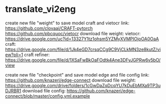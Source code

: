 # translate_vi2eng
create new file "weight" to save model craft and vietocr
link:
https://github.com/clovaai/CRAFT-pytorch
https://github.com/pbcquoc/vietocr
download file weight:
vietocr: https://drive.google.com/uc?id=13327Y1tz1ohsm5YZMyXVMPIOjoOA0OaA
craft: https://drive.google.com/file/d/1Jk4eGD7crsqCCg9C9VjCLkMN3ze8kutZ/view?pli=1
craft refiner: https://drive.google.com/file/d/1XSaFwBkOaFOdtk4Ane3DFyJGPRw6v5bO/view

create new file "checkpoint" and save model edge and file config
link: https://github.com/knazeri/edge-connect
download file weight:
https://drive.google.com/drive/folders/1cGwDaZqDcqYU7kDuEbMXa9TP3uDJRBR1
download file config: 
https://github.com/knazeri/edge-connect/blob/master/config.yml.example
